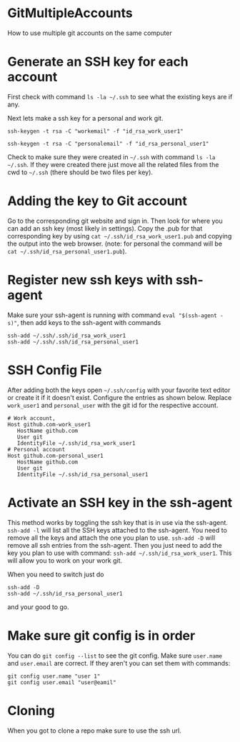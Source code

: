 # GitMultipleAccounts
How to use multiple git accounts on the same computer

# Generate an SSH key for each account
First check with command `ls -la ~/.ssh` to see what the existing keys are if any.

Next lets make a ssh key for a personal and work git.

`ssh-keygen -t rsa -C "workemail" -f "id_rsa_work_user1" ` 

`ssh-keygen -t rsa -C "personalemail" -f "id_rsa_personal_user1"`

Check to make sure they were created in `~/.ssh` with command `ls -la ~/.ssh`. If they were created there just move all the related files from the cwd to `~/.ssh` (there should be two files per key).

# Adding the key to Git account
Go to the corresponding git website and sign in. Then look for where you can add an ssh key (most likely in settings). Copy the .pub for that corresponding key by using `cat ~/.ssh/id_rsa_work_user1.pub` and copying the output into the web browser. (note: for personal the command will be `cat ~/.ssh/id_rsa_personal_user1.pub`).

# Register new ssh keys with ssh-agent
Make sure your ssh-agent is running with command `eval "$(ssh-agent -s)"`, then add keys to the ssh-agent with commands
```
ssh-add ~/.ssh/.ssh/id_rsa_work_user1
ssh-add ~/.ssh/.ssh/id_rsa_personal_user1
```

# SSH Config File
After adding both the keys open `~/.ssh/config` with your favorite text editor or create it if it doesn't exist. Configure the entries as shown below. Replace `work_user1` and `personal_user` with the git id for the respective account.
```
# Work account,
Host github.com-work_user1
   HostName github.com
   User git
   IdentityFile ~/.ssh/id_rsa_work_user1
# Personal account
Host github.com-personal_user1    
   HostName github.com
   User git
   IdentityFile ~/.ssh/id_rsa_personal_user1
```

# Activate an SSH key in the ssh-agent
This method works by toggling the ssh key that is in use via the ssh-agent. `ssh-add -l` will list all the SSH keys attached to the ssh-agent. You need to remove all the keys and attach the one you plan to use. `ssh-add -D` will remove all ssh entries from the ssh-agent. Then you just need to add the key you plan to use with command: `ssh-add ~/.ssh/id_rsa_work_user1`. This will allow you to work on your work git.

When you need to switch just do 
```
ssh-add -D
ssh-add ~/.ssh/id_rsa_personal_user1
```
and your good to go.

# Make sure git config is in order
You can do `git config --list` to see the git config. Make sure `user.name` and `user.email` are correct.
If they aren't you can set them with commands:
```
git config user.name "user 1"
git config user.email "user@eamil"
```
# Cloning
When you got to clone a repo make sure to use the ssh url.
